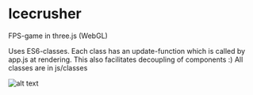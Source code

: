# Icecrusher

FPS-game in three.js (WebGL)

Uses ES6-classes. Each class has an update-function which is called by app.js at rendering. This also facilitates decoupling of components :) All classes are in js/classes

![alt text](http://stianmorsund.no/div/sekvensdiagram.png)

